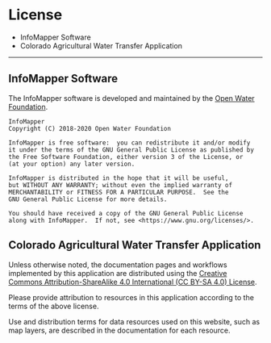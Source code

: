 # License

* InfoMapper Software
* Colorado Agricultural Water Transfer Application

----------------------

## InfoMapper Software ##

The InfoMapper software is developed and maintained by the
[Open Water Foundation](http://openwaterfoundation.org).


```
InfoMapper
Copyright (C) 2018-2020 Open Water Foundation

InfoMapper is free software:  you can redistribute it and/or modify
it under the terms of the GNU General Public License as published by
the Free Software Foundation, either version 3 of the License, or
(at your option) any later version.

InfoMapper is distributed in the hope that it will be useful,
but WITHOUT ANY WARRANTY; without even the implied warranty of
MERCHANTABILITY or FITNESS FOR A PARTICULAR PURPOSE.  See the
GNU General Public License for more details.

You should have received a copy of the GNU General Public License
along with InfoMapper.  If not, see <https://www.gnu.org/licenses/>.
```

## Colorado Agricultural Water Transfer Application ##

Unless otherwise noted,
the documentation pages and workflows implemented by this application are distributed using the
[Creative Commons Attribution-ShareAlike 4.0 International (CC BY-SA 4.0) License](https://creativecommons.org/licenses/by-sa/4.0/).

Please provide attribution to resources in this application according to the terms of the above license.

Use and distribution terms for data resources used on this website, such as map layers,
are described in the documentation for each resource.
